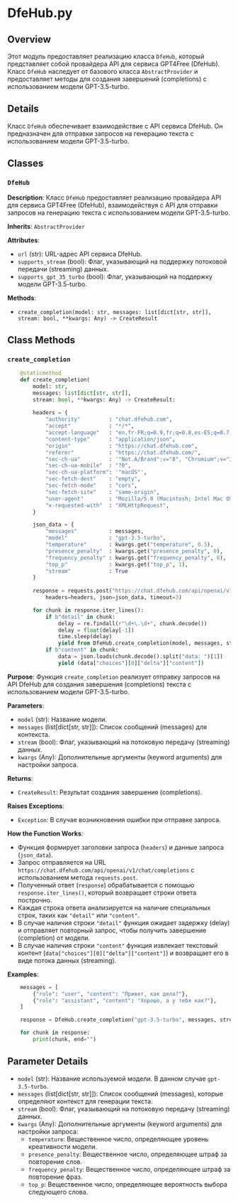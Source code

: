 # DfeHub.py

## Overview

Этот модуль предоставляет реализацию класса `DfeHub`, который представляет собой провайдера API для сервиса GPT4Free (DfeHub). Класс `DfeHub` наследует от базового класса `AbstractProvider` и предоставляет методы для создания завершений (completions) с использованием модели GPT-3.5-turbo. 

## Details

Класс `DfeHub` обеспечивает взаимодействие с API сервиса DfeHub. Он предназначен для отправки запросов на генерацию текста с использованием модели GPT-3.5-turbo.

## Classes

### `DfeHub`

**Description**: Класс `DfeHub` предоставляет реализацию провайдера API для сервиса GPT4Free (DfeHub),  взаимодействуя с API для отправки запросов на генерацию текста с использованием модели GPT-3.5-turbo.

**Inherits**: `AbstractProvider`

**Attributes**:
 - `url` (str): URL-адрес API сервиса DfeHub.
 - `supports_stream` (bool): Флаг, указывающий на поддержку потоковой передачи (streaming) данных.
 - `supports_gpt_35_turbo` (bool): Флаг, указывающий на поддержку модели GPT-3.5-turbo.

**Methods**:
 - `create_completion(model: str, messages: list[dict[str, str]], stream: bool, **kwargs: Any) -> CreateResult`

## Class Methods

### `create_completion`

```python
    @staticmethod
    def create_completion(
        model: str,
        messages: list[dict[str, str]],
        stream: bool, **kwargs: Any) -> CreateResult:
        
        headers = {
            "authority"         : "chat.dfehub.com",
            "accept"            : "*/*",
            "accept-language"   : "en,fr-FR;q=0.9,fr;q=0.8,es-ES;q=0.7,es;q=0.6,en-US;q=0.5,am;q=0.4,de;q=0.3",
            "content-type"      : "application/json",
            "origin"            : "https://chat.dfehub.com",
            "referer"           : "https://chat.dfehub.com/",
            "sec-ch-ua"         : '"Not.A/Brand";v="8", "Chromium";v="114", "Google Chrome";v="114"',
            "sec-ch-ua-mobile"  : "?0",
            "sec-ch-ua-platform": '"macOS"',
            "sec-fetch-dest"    : "empty",
            "sec-fetch-mode"    : "cors",
            "sec-fetch-site"    : "same-origin",
            "user-agent"        : "Mozilla/5.0 (Macintosh; Intel Mac OS X 10_15_7) AppleWebKit/537.36 (KHTML, like Gecko) Chrome/114.0.0.0 Safari/537.36",
            "x-requested-with"  : "XMLHttpRequest",
        }

        json_data = {
            "messages"          : messages,
            "model"             : "gpt-3.5-turbo",
            "temperature"       : kwargs.get("temperature", 0.5),
            "presence_penalty"  : kwargs.get("presence_penalty", 0),
            "frequency_penalty" : kwargs.get("frequency_penalty", 0),
            "top_p"             : kwargs.get("top_p", 1),
            "stream"            : True
        }
        
        response = requests.post("https://chat.dfehub.com/api/openai/v1/chat/completions",
            headers=headers, json=json_data, timeout=3)

        for chunk in response.iter_lines():
            if b"detail" in chunk:
                delay = re.findall(r"\d+\.\d+", chunk.decode())
                delay = float(delay[-1])
                time.sleep(delay)
                yield from DfeHub.create_completion(model, messages, stream, **kwargs)
            if b"content" in chunk:
                data = json.loads(chunk.decode().split("data: ")[1])
                yield (data["choices"][0]["delta"]["content"])
```

**Purpose**: Функция `create_completion` реализует отправку запросов на API DfeHub для создания завершения (completions) текста с использованием модели GPT-3.5-turbo. 

**Parameters**:
 - `model` (str): Название модели. 
 - `messages` (list[dict[str, str]]): Список сообщений (messages) для контекста.
 - `stream` (bool): Флаг, указывающий на потоковую передачу (streaming) данных.
 - `kwargs` (Any): Дополнительные аргументы (keyword arguments) для настройки запроса. 

**Returns**:
 - `CreateResult`: Результат создания завершения (completions).

**Raises Exceptions**:
 - `Exception`: В случае возникновения ошибки при отправке запроса.

**How the Function Works**: 
 - Функция формирует заголовки запроса (`headers`) и данные запроса (`json_data`).
 - Запрос отправляется на URL `https://chat.dfehub.com/api/openai/v1/chat/completions` с использованием метода `requests.post`.
 - Полученный ответ (`response`) обрабатывается с помощью `response.iter_lines()`, который возвращает строки ответа построчно.
 - Каждая строка ответа анализируется на наличие специальных строк, таких как `"detail"` или `"content"`.
 - В случае наличия строки `"detail"` функция ожидает задержку (delay) и отправляет повторный запрос, чтобы получить завершение (completion) от модели.
 - В случае наличия строки `"content"` функция извлекает текстовый контент (`data["choices"][0]["delta"]["content"]`) и возвращает его в виде потока данных (streaming).

**Examples**:

```python
    messages = [
        {"role": "user", "content": "Привет, как дела?"},
        {"role": "assistant", "content": "Хорошо, а у тебя как?"},
    ]

    response = DfeHub.create_completion("gpt-3.5-turbo", messages, stream=True)

    for chunk in response:
        print(chunk, end="")
```

## Parameter Details

 - `model` (str): Название используемой модели.  В данном случае `gpt-3.5-turbo`. 
 - `messages` (list[dict[str, str]]): Список сообщений (messages), которые определяют контекст для генерации текста. 
 - `stream` (bool): Флаг, указывающий на потоковую передачу (streaming) данных.  
 - `kwargs` (Any): Дополнительные аргументы (keyword arguments) для настройки запроса:
     - `temperature`: Вещественное число, определяющее уровень креативности модели. 
     - `presence_penalty`: Вещественное число, определяющее штраф за повторение слов.
     - `frequency_penalty`: Вещественное число, определяющее штраф за повторение фраз.
     - `top_p`: Вещественное число, определяющее вероятность выбора следующего слова.